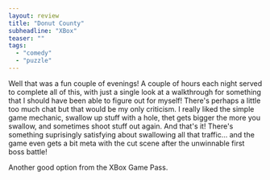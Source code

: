 ```yaml
---
layout: review
title: "Donut County"
subheadline: "XBox"
teaser: ""
tags:
  - "comedy"
  - "puzzle"
---
```


Well that was a fun couple of evenings! A couple of hours each night served
to complete all of this, with just a single look at a walkthrough for something
that I should have been able to figure out for myself! There's perhaps a little
too much chat but that would be my only criticism. I really liked the simple
game mechanic, swallow up stuff with a hole, thet gets bigger the more you
swallow, and sometimes shoot stuff out again. And that's it! There's something
suprisingly satisfying about swallowing all that traffic... and the game even
gets a bit meta with the cut scene after the unwinnable first boss battle!

Another good option from the XBox Game Pass.
